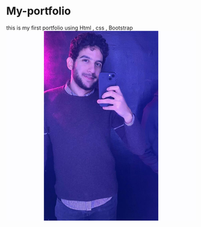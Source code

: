# My-portfolio
this is my first  portfolio using Html , css , Bootstrap 
<img src="./images/bas.jpg" alt="Alt text" title="Optional title">
